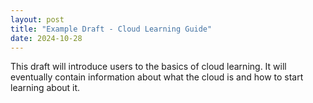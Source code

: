 ```yaml
---
layout: post
title: "Example Draft - Cloud Learning Guide"
date: 2024-10-28
---
```


This draft will introduce users to the basics of cloud learning. It will eventually contain information about what the cloud is and how to start learning about it.